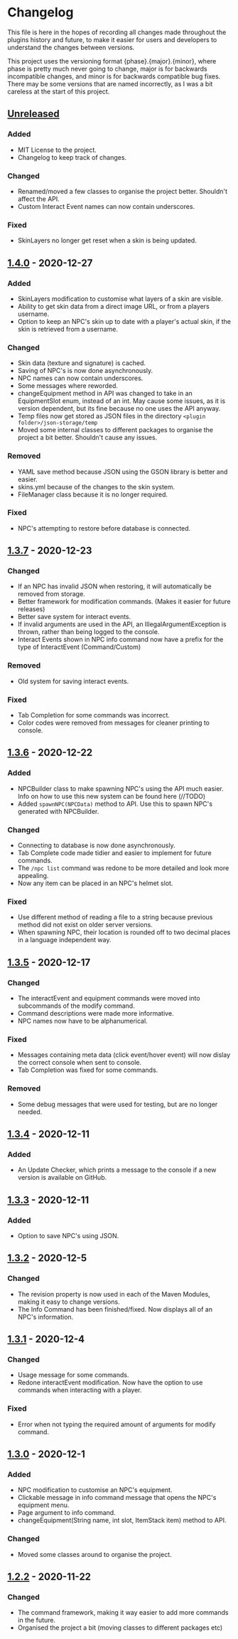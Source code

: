 # Changelog

This file is here in the hopes of recording all changes made throughout the plugins history and future, to make it easier for users and developers to understand the changes between versions.

This project uses the versioning format {phase}.{major}.{minor}, where phase is pretty much never going to change, major is for backwards incompatible changes, and minor is for backwards compatible bug fixes. There may be some versions that are named incorrectly, as I was a bit careless at the start of this project.

## [Unreleased]
### Added
- MIT License to the project.
- Changelog to keep track of changes.
### Changed
- Renamed/moved a few classes to organise the project better. Shouldn't affect the API.
- Custom Interact Event names can now contain underscores.
### Fixed
- SkinLayers no longer get reset when a skin is being updated.

## [1.4.0] - 2020-12-27
### Added
- SkinLayers modification to customise what layers of a skin are visible.
- Ability to get skin data from a direct image URL, or from a players username.
- Option to keep an NPC's skin up to date with a player's actual skin, if the skin is retrieved from a username.
### Changed
- Skin data (texture and signature) is cached.
- Saving of NPC's is now done asynchronously.
- NPC names can now contain underscores.
- Some messages where reworded.
- changeEquipment method in API was changed to take in an EquipmentSlot enum, instead of an int. May cause some issues, as it is version dependent, but its fine because no one uses the API anyway.
- Temp files now get stored as JSON files in the directory `<plugin folder>/json-storage/temp`
- Moved some internal classes to different packages to organise the project a bit better. Shouldn't cause any issues.
### Removed
- YAML save method because JSON using the GSON library is better and easier.
- skins.yml because of the changes to the skin system.
- FileManager class because it is no longer required.
### Fixed
- NPC's attempting to restore before database is connected.

## [1.3.7] - 2020-12-23
### Changed
- If an NPC has invalid JSON when restoring, it will automatically be removed from storage.
- Better framework for modification commands. (Makes it easier for future releases)
- Better save system for interact events.
- If invalid arguments are used in the API, an IllegalArgumentException is thrown, rather than being logged to the console.
- Interact Events shown in NPC info command now have a prefix for the type of InteractEvent (Command/Custom)
### Removed
- Old system for saving interact events.
### Fixed
- Tab Completion for some commands was incorrect.
- Color codes were removed from messages for cleaner printing to console.

## [1.3.6] - 2020-12-22
### Added
- NPCBuilder class to make spawning NPC's using the API much easier. Info on how to use this new system can be found here (//TODO)
- Added `spawnNPC(NPCData)` method to API. Use this to spawn NPC's generated with NPCBuilder.
### Changed
- Connecting to database is now done asynchronously.
- Tab Complete code made tidier and easier to implement for future commands.
- The `/npc list` command was redone to be more detailed and look more appealing.
- Now any item can be placed in an NPC's helmet slot.
### Fixed
- Use different method of reading a file to a string because previous method did not exist on older server versions.
- When spawning NPC, their location is rounded off to two decimal places in a language independent way.

## [1.3.5] - 2020-12-17
### Changed
- The interactEvent and equipment commands were moved into subcommands of the modify command.
- Command descriptions were made more informative.
- NPC names now have to be alphanumerical.
### Fixed
- Messages containing meta data (click event/hover event) will now dislay the correct console when sent to console.
- Tab Completion was fixed for some commands.
### Removed
- Some debug messages that were used for testing, but are no longer needed.

## [1.3.4] - 2020-12-11
### Added
- An Update Checker, which prints a message to the console if a new version is available on GitHub.

## [1.3.3] - 2020-12-11
### Added
- Option to save NPC's using JSON.

## [1.3.2] - 2020-12-5
### Changed
- The revision property is now used in each of the Maven Modules, making it easy to change versions.
- The Info Command has been finished/fixed. Now displays all of an NPC's information.

## [1.3.1] - 2020-12-4
### Changed
- Usage message for some commands.
- Redone interactEvent modification. Now have the option to use commands when interacting with a player.
### Fixed
- Error when not typing the required amount of arguments for modify command.

## [1.3.0] - 2020-12-1
### Added
- NPC modification to customise an NPC's equipment.
- Clickable message in info command message that opens the NPC's equipment menu.
- Page argument to info command.
- changeEquipment(String name, int slot, ItemStack item) method to API.
### Changed
- Moved some classes around to organise the project.

## [1.2.2] - 2020-11-22
### Changed
- The command framework, making it way easier to add more commands in the future.
- Organised the project a bit (moving classes to different packages etc)

[//]: # (//TODO add changes for ALL versions since 1.0.0)
[//]: # (Refer to https://keepachangelog.com/en/1.0.0/ and example on wesbite)
[//]: # (Once this is done, update all release descriptions with the changelogs)

[Unreleased]: https://github.com/Scroojalix/NPCManager/compare/v1.4.0...master
[1.4.0]: https://github.com/Scroojalix/NPCManager/compare/v1.3.7...v1.4.0
[1.3.7]: https://github.com/Scroojalix/NPCManager/compare/v1.3.6...v1.3.7
[1.3.6]: https://github.com/Scroojalix/NPCManager/compare/v1.3.5...v1.3.6
[1.3.5]: https://github.com/Scroojalix/NPCManager/compare/v1.3.4...v1.3.5
[1.3.4]: https://github.com/Scroojalix/NPCManager/compare/v1.3.3...v1.3.4
[1.3.3]: https://github.com/Scroojalix/NPCManager/compare/v1.3.2...v1.3.3
[1.3.2]: https://github.com/Scroojalix/NPCManager/compare/v1.3.1...v1.3.2
[1.3.1]: https://github.com/Scroojalix/NPCManager/compare/v1.3.0...v1.3.1
[1.3.0]: https://github.com/Scroojalix/NPCManager/compare/v1.2.2...v1.3.0
[1.2.2]: https://github.com/Scroojalix/NPCManager/compare/v1.2.1...v1.2.2
